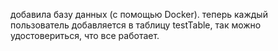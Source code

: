 добавила базу данных (с помощью Docker). теперь каждый пользователь добавляется в таблицу testTable, так можно удостовериться, что все работает. 
